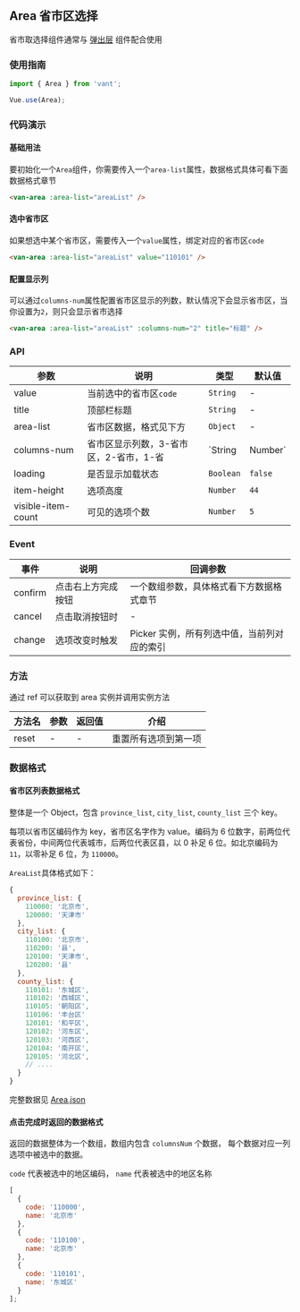 ## Area 省市区选择
省市取选择组件通常与 [弹出层](#/zh-CN/popup) 组件配合使用

### 使用指南

```javascript
import { Area } from 'vant';

Vue.use(Area);
```

### 代码演示

#### 基础用法

要初始化一个`Area`组件，你需要传入一个`area-list`属性，数据格式具体可看下面数据格式章节

```html
<van-area :area-list="areaList" />
```

#### 选中省市区

如果想选中某个省市区，需要传入一个`value`属性，绑定对应的省市区`code`

```html
<van-area :area-list="areaList" value="110101" />
```

#### 配置显示列

可以通过`columns-num`属性配置省市区显示的列数，默认情况下会显示省市区，当你设置为`2`，则只会显示省市选择

```html
<van-area :area-list="areaList" :columns-num="2" title="标题" />
```

### API

| 参数 | 说明 | 类型 | 默认值 |
| --- | --- | --- | --- |
| value | 当前选中的省市区`code` | `String` | - |
| title | 顶部栏标题 | `String` | - |
| area-list | 省市区数据，格式见下方 | `Object` | - |
| columns-num | 省市区显示列数，3-省市区，2-省市，1-省 | `String | Number` | `3` |
| loading | 是否显示加载状态 | `Boolean` | `false` |
| item-height | 选项高度 | `Number` | `44` |
| visible-item-count | 可见的选项个数 | `Number` | `5` |

### Event

| 事件 | 说明 | 回调参数 |
| --- | --- | --- |
| confirm | 点击右上方完成按钮 | 一个数组参数，具体格式看下方数据格式章节 |
| cancel | 点击取消按钮时 | - |
| change | 选项改变时触发 | Picker 实例，所有列选中值，当前列对应的索引 |

### 方法

通过 ref 可以获取到 area 实例并调用实例方法

| 方法名 | 参数 | 返回值 | 介绍 |
|-----------|-----------|-----------|-------------|
| reset | - | - | 重置所有选项到第一项 |

### 数据格式

#### 省市区列表数据格式

整体是一个 Object，包含 `province_list`, `city_list`, `county_list` 三个 key。

每项以省市区编码作为 key，省市区名字作为 value。编码为 6 位数字，前两位代表省份，中间两位代表城市，后两位代表区县，以 0 补足 6 位。如北京编码为 `11`，以零补足 6 位，为 `110000`。

`AreaList`具体格式如下：

```javascript
{
  province_list: {
    110000: '北京市',
    120000: '天津市'
  },
  city_list: {
    110100: '北京市',
    110200: '县',
    120100: '天津市',
    120200: '县'
  },
  county_list: {
    110101: '东城区',
    110102: '西城区',
    110105: '朝阳区',
    110106: '丰台区'
    120101: '和平区',
    120102: '河东区',
    120103: '河西区',
    120104: '南开区',
    120105: '河北区',
    // ....
  }
}
```

完整数据见 [Area.json](https://github.com/youzan/vant/blob/dev/packages/area/demo/area.js)

#### 点击完成时返回的数据格式

返回的数据整体为一个数组，数组内包含 `columnsNum` 个数据， 每个数据对应一列选项中被选中的数据。

`code` 代表被选中的地区编码， `name` 代表被选中的地区名称

```javascript
[
  {
    code: '110000',
    name: '北京市'
  },
  {
    code: '110100',
    name: '北京市'
  },
  {
    code: '110101',
    name: '东城区'
  }
];
```
